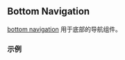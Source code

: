 ## Bottom Navigation

[bottom navigation](https://www.google.com/design/spec/components/bottom-navigation.html#bottom-navigation-behavior) 用于底部的导航组件。

### 示例
